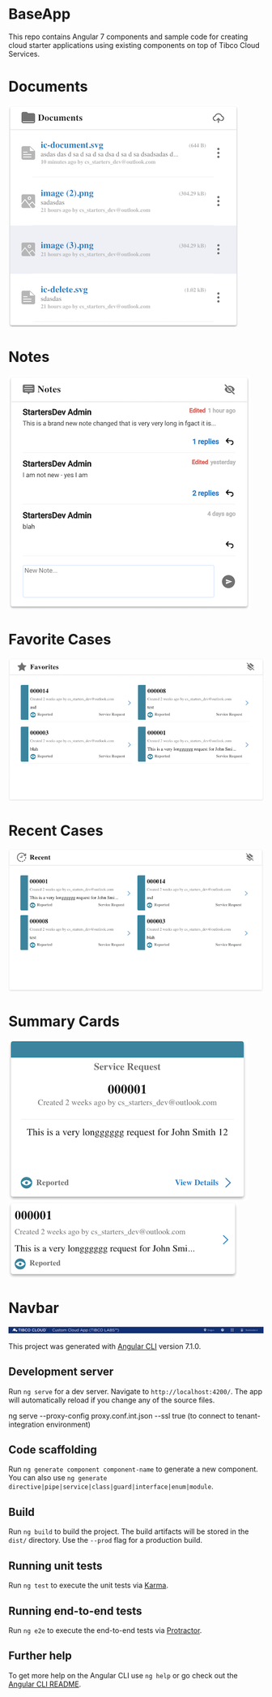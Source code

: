 # BaseApp

This repo contains Angular 7 components and sample code for creating cloud starter applications using existing components on top of Tibco Cloud Services.

# Documents

![alt text](screenshots/Documents.png)

# Notes

![alt text](screenshots/Notes.png)

# Favorite Cases

![alt text](screenshots/Favorites.png)

# Recent Cases

![alt text](screenshots/Recent.png)

# Summary Cards

![alt text](screenshots/Summary.png) ![alt text](screenshots/Summary-mini.png)

# Navbar

![alt text](screenshots/Navbar.png)


This project was generated with [Angular CLI](https://github.com/angular/angular-cli) version 7.1.0.

## Development server

Run `ng serve` for a dev server. Navigate to `http://localhost:4200/`. The app will automatically reload if you change any of the source files.

ng serve --proxy-config proxy.conf.int.json --ssl true (to connect to tenant-integration environment)

## Code scaffolding

Run `ng generate component component-name` to generate a new component. You can also use `ng generate directive|pipe|service|class|guard|interface|enum|module`.

## Build

Run `ng build` to build the project. The build artifacts will be stored in the `dist/` directory. Use the `--prod` flag for a production build.

## Running unit tests

Run `ng test` to execute the unit tests via [Karma](https://karma-runner.github.io).

## Running end-to-end tests

Run `ng e2e` to execute the end-to-end tests via [Protractor](http://www.protractortest.org/).

## Further help

To get more help on the Angular CLI use `ng help` or go check out the [Angular CLI README](https://github.com/angular/angular-cli/blob/master/README.md).
